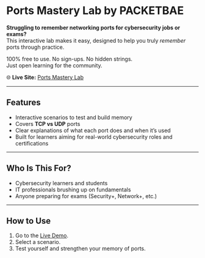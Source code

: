 #  Ports Mastery Lab by PACKETBAE

**Struggling to remember networking ports for cybersecurity jobs or exams?**  
This interactive lab makes it easy, designed to help you truly *remember* ports through practice.  

 100% free to use. No sign-ups. No hidden strings.  
Just open learning for the community.  

🌐 **Live Site:** [Ports Mastery Lab](https://packetbae.github.io/ports-mastery-lab)  

---

##  Features
- Interactive scenarios to test and build memory  
- Covers **TCP vs UDP** ports  
- Clear explanations of what each port does and when it’s used  
- Built for learners aiming for real-world cybersecurity roles and certifications  

---

##  Who Is This For?
- Cybersecurity learners and students  
- IT professionals brushing up on fundamentals  
- Anyone preparing for exams (Security+, Network+, etc.)  

---

##  How to Use
1. Go to the [Live Demo](https://packetbae.github.io/ports-mastery-lab).  
2. Select a scenario.  
3. Test yourself and strengthen your memory of ports.  
